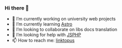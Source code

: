 ### Hi there 👋

<!--
**fadrian06/fadrian06** is a ✨ _special_ ✨ repository because its `README.md` (this file) appears on your GitHub profile.

Here are some ideas to get you started:
-->
- 🔭 I’m currently working on university web projects
- 🌱 I’m currently learning [Astro](https://astro.build)
- 👯 I’m looking to collaborate on libs docs translation
- 🤔 I’m looking for help with [JSPHP](https://github.com/fadrian06/jsphp)
- 📫 How to reach me: [linktopus](https://linktopus.co/fadrian06)
